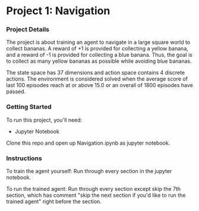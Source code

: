 # Project 1: Navigation

### Project Details

The project is about training an agent to navigate in a large square world to collect bananas. A reward of +1 is provided for collecting a yellow banana, and a reward of -1 is provided for collecting a blue banana. Thus, the goal is to collect as many yellow bananas as possible while avoiding blue bananas.

The state space has 37 dimensions and action space contains 4 discrete actions. The environment is considered solved when the average score of last 100 episodes reach at or above 15.0 or an overall of 1800 episodes have passed. 

### Getting Started

To run this project, you'll need:
- Jupyter Notebook

Clone this repo and open up Navigation.ipynb as jupyter notebook.

### Instructions

To train the agent yourself:
Run through every section in the jupyter notebook.

To run the trained agent:
Run through every section except skip the 7th section, which has comment "skip the next section if you'd like to run the trained agent" right before the section.

